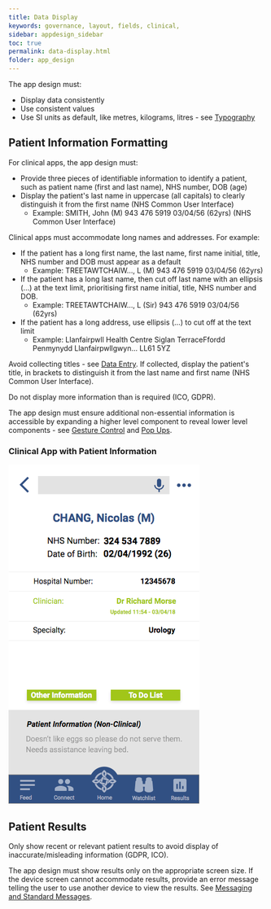 ```yaml
---
title: Data Display   
keywords: governance, layout, fields, clinical,
sidebar: appdesign_sidebar
toc: true
permalink: data-display.html
folder: app_design 
---
```


The app design must:

* Display data consistently
* Use consistent values
* Use SI units as default, like metres, kilograms, litres - see [Typography](/typography.html) 

## Patient Information Formatting

For clinical apps, the app design must:
* Provide three pieces of identifiable information to identify a patient, such as patient name (first and last name), NHS number, DOB (age)  
* Display the patient's last name in uppercase (all capitals) to clearly distinguish it from the first name (NHS Common User Interface) 
  * Example: SMITH, John (M) 943 476 5919 03/04/56 (62yrs) (NHS Common User Interface)

Clinical apps must accommodate long names and addresses. For example:
* If the patient has a long first name, the last name, first name initial, title, NHS number and DOB must appear as a default
  * Example: TREETAWTCHAIW…, L (M) 943 476 5919 03/04/56 (62yrs)  
* If the patient has a long last name, then cut off last name with an ellipsis (…) at the text limit, prioritising first name initial, title, NHS number and DOB.  
  * Example: TREETAWTCHAIW…, L (Sir) 943 476 5919 03/04/56 (62yrs)
* If the patient has a long address, use ellipsis (…) to cut off at the text limit
  * Example:
    Llanfairpwll Health Centre
    Siglan TerraceFfordd Penmynydd
    Llanfairpwllgwyn…
    LL61 5YZ

Avoid collecting titles - see [Data Entry](/data-entry.html).  If collected, display the patient's title, in brackets to distinguish it from the last name and first name (NHS Common User Interface). 

Do not display more information than is required (ICO, GDPR).

The app design must ensure additional non-essential information is accessible by expanding a higher level component to reveal lower level components - see [Gesture Control](/touch-gesture-control.html) and [Pop Ups](/popups.html).

### Clinical App with Patient Information

<img class="img-responsive img-thumbnail" src="/images/examples/design-standards-ui-patient-info.png">

## Patient Results
Only show recent or relevant patient results to avoid display of inaccurate/misleading information (GDPR, ICO).
  
The app design must show results only on the appropriate screen size. If the device screen cannot accommodate results, provide an error message telling the user to use another device to view the results. See [Messaging and Standard Messages](/messaging.html).
